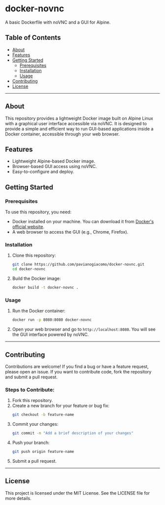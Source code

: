 # docker-novnc

A basic Dockerfile with noVNC and a GUI for Alpine.

## Table of Contents
- [About](#about)
- [Features](#features)
- [Getting Started](#getting-started)
  - [Prerequisites](#prerequisites)
  - [Installation](#installation)
  - [Usage](#usage)
- [Contributing](#contributing)
- [License](#license)

---

## About
This repository provides a lightweight Docker image built on Alpine Linux with a graphical user interface accessible via noVNC. It is designed to provide a simple and efficient way to run GUI-based applications inside a Docker container, accessible through your web browser.

## Features
- Lightweight Alpine-based Docker image.
- Browser-based GUI access using noVNC.
- Easy-to-configure and deploy.

## Getting Started

### Prerequisites
To use this repository, you need:
- Docker installed on your machine. You can download it from [Docker's official website](https://www.docker.com/).
- A web browser to access the GUI (e.g., Chrome, Firefox).

### Installation
1. Clone this repository:
   ```bash
   git clone https://github.com/pavianogiacomo/docker-novnc.git
   cd docker-novnc
   ```
2. Build the Docker image:
   ```bash
   docker build -t docker-novnc .
   ```

### Usage
1. Run the Docker container:
   ```bash
   docker run -p 8080:8080 docker-novnc
   ```
2. Open your web browser and go to `http://localhost:8080`. You will see the GUI interface powered by noVNC.

---

## Contributing
Contributions are welcome! If you find a bug or have a feature request, please open an issue. If you want to contribute code, fork the repository and submit a pull request.

### Steps to Contribute:
1. Fork this repository.
2. Create a new branch for your feature or bug fix:
   ```bash
   git checkout -b feature-name
   ```
3. Commit your changes:
   ```bash
   git commit -m "Add a brief description of your changes"
   ```
4. Push your branch:
   ```bash
   git push origin feature-name
   ```
5. Submit a pull request.

---

## License
This project is licensed under the MIT License. See the LICENSE file for more details.
